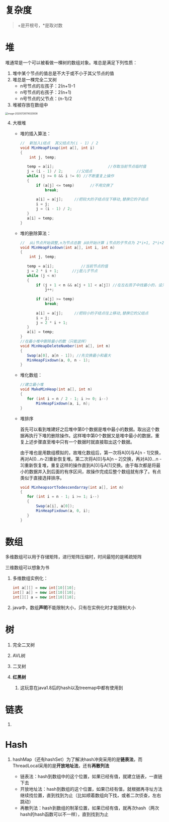 # 复杂度

> +是开根号，*是取对数

# 堆

堆通常是一个可以被看做一棵树的数组对象。堆总是满足下列性质：

1. 堆中某个节点的值总是不大于或不小于其父节点的值
2. 堆总是一棵完全二叉树
   * n号节点的左孩子：2(n+1)-1
   * n号节点的右孩子：2(n+1)
   * n号节点的父节点：(n-1)/2
3. 堆被存放在数组中

<img src="/Users/a1466055840/Library/Application Support/typora-user-images/image-20200726174020008.png" alt="image-20200726174020008" style="zoom:50%;" />

4. 大根堆

   * 堆的插入算法：

     ```java
     //  新加入i结点  其父结点为(i - 1) / 2
     void MinHeapFixup(int a[], int i)
     {
         int j, temp;
     	
     	temp = a[i];						//存取当前节点临时值
     	j = (i - 1) / 2;      //父结点
     	while (j >= 0 && i != 0) //不断重复上操作
     	{
     		if (a[j] <= temp)		//不用交换了
     			break;
     		
     		a[i] = a[j];     //把较大的子结点往下移动,替换它的子结点
     		i = j;
     		j = (i - 1) / 2;
     	}
     	a[i] = temp;
     }
     ```

   * 堆的删除算法：

     ```java
     //  从i节点开始调整,n为节点总数 从0开始计算 i节点的子节点为 2*i+1, 2*i+2
     void MinHeapFixdown(int a[], int i, int n)
     {
         int j, temp;
      
     	temp = a[i];			//当前节点的值
     	j = 2 * i + 1;		//j是儿子节点
     	while (j < n)
     	{
     		if (j + 1 < n && a[j + 1] < a[j]) //在左右孩子中找最小的，设为j
     			j++;
      
     		if (a[j] >= temp)
     			break;
      
     		a[i] = a[j];     //把较小的子结点往上移动,替换它的父结点
     		i = j;
     		j = 2 * i + 1;
     	}
     	a[i] = temp;
     }
     //在最小堆中删除最小的数（只能这样）
     void MinHeapDeleteNumber(int a[], int n)
     {
     	Swap(a[0], a[n - 1]); //先交换最小和最大
     	MinHeapFixdown(a, 0, n - 1);
     }
     ```

   * 堆化数组：

     ```java
     //建立最小堆
     void MakeMinHeap(int a[], int n)
     {
     	for (int i = n / 2 - 1; i >= 0; i--)
     		MinHeapFixdown(a, i, n);
     }
     ```

   * 堆排序

     首先可以看到堆建好之后堆中第0个数据是堆中最小的数据。取出这个数据再执行下堆的删除操作。这样堆中第0个数据又是堆中最小的数据，重复上述步骤直至堆中只有一个数据时就直接取出这个数据。

     由于堆也是用数组模拟的，故堆化数组后，第一次将A[0]与A[n - 1]交换，再对A[0…n-2]重新恢复堆。第二次将A[0]与A[n – 2]交换，再对A[0…n - 3]重新恢复堆，重复这样的操作直到A[0]与A[1]交换。由于每次都是将最小的数据并入到后面的有序区间，故操作完成后整个数组就有序了。有点类似于直接选择排序。

     ```java
     void MinheapsortTodescendarray(int a[], int n)
     {
     	for (int i = n - 1; i >= 1; i--)
     	{
     		Swap(a[i], a[0]);
     		MinHeapFixdown(a, 0, i);
     	}
     }
     ```

     

# 数组

多维数组可以用于存储矩阵，进行矩阵压缩时，时间最短的是稀疏矩阵

三维数组可以想象为书

1. 多维数组实例化：

   ```java
   int a[][] = new int[10][10];
   int[] a[] = new int[10][10];
   int[][] a = new int[10][10];
   ```

2. java中，数组**声明**不能限制大小，只有在实例化时才能限制大小

# 树

1. 完全二叉树

2. AVL树

3. 二叉树

4. **红黑树**

   1. 这玩意在java1.8后的hash以及treemap中都有使用到

      



# 链表

1. 



# Hash

1. hashMap（还有hashSet）为了解决hash冲突采用的是**链表法**，而ThreadLocal采用的是**开放地址法**，还有**再散列法**

   * 链表法：hash到数组中的这个位置，如果已经有值，就建立链表，一直链下去
   * 开放地址法：hash到数组的这个位置，如果已经有值，就根据再寻址方法继续找位置，直到找到为止（比如顺着数组向下找，或者二次侦查，左右跳动）
   * 再散列法：hash到数组的制革位置，如果已经有值，就再次hash（两次hash的hash函数可以不一样），直到找到为止






